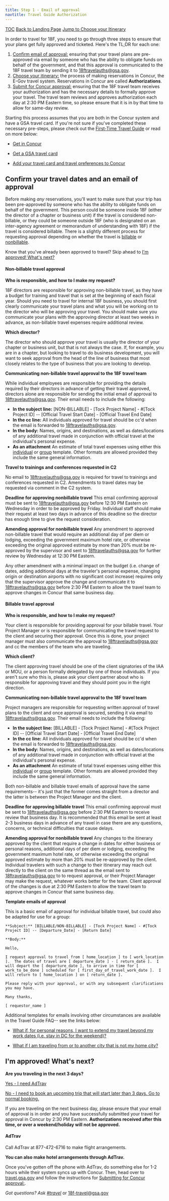 ```yaml
---
title: Step 1 - Email of approval
navtitle: Travel Guide Authorization
---
```


[TOC](/travel-guide-table-of-contents)
[Back to Landing Page](/travel-guide-start-here)
[Jump to Choose your Itinerary](/travel-guide-2-choose-your-itinerary)

In order to travel for 18F, you need to go through three steps to ensure that your plans get fully approved and ticketed. Here's the TL;DR for each one:

1. [Confirm email of approval:](/travel-guide-1-authorization/#confirm-your-travel-dates-and-get-an-email-of-approval) ensuring that your travel plans are pre-approved via email by someone who has the ability to obligate funds on behalf of the government, and that this approval is communicated to the 18F travel team by sending it to [18ftravelauths@gsa.gov](mailto:18ftravelauths@gsa.gov).
2. [Choose your itinerary:](/travel-guide-2-choose-your-itinerary) the process of making reservations in Concur, the E-Gov travel system. Reservations in Concur are called **Authorizations**.
3. [Submit for Concur approval:](/travel-guide-3-approval) ensuring that the 18F travel team receives your authorization and has the necessary details to formally approve your travel. The travel team reviews and approves authorization each day at 2:30 PM Eastern time, so please ensure that it is in by that time to allow for same-day review.

Starting this process assumes that you are both in the Concur system and have a GSA travel card. If you're not sure if you've completed these necessary pre-steps, please check out the [First-Time Travel Guide](/first-time-travel-concur-check) or read on more below:

* [Get in Concur](/first-time-travel-get-in-concur-start)

* [Get a GSA travel card](/first-time-travel-travel-card)

* [Add your travel card and travel preferences to Concur](/first-time-travel-complete-concur-profile)

## Confirm your travel dates and an email of approval

Before making *any* reservations, you'll want to make sure that your trip has been pre-approved by someone who has the ability to obligate funds on behalf of the government. This person could be someone inside 18F (either the director of a chapter or business unit) if the travel is considered non-billable, or they could be someone outside 18F (who is designated on an inter-agency agreement or memorandum of understanding with 18F) if the travel is considered billable. There is a slightly different process for requesting approval depending on whether the travel is [billable](/travel-guide-1-authorization/#billable-travel-approval) or [nonbillable](/travel-guide-1-authorization/#non-billable-travel-approval).

Know that you've already been approved to travel? Skip ahead to [I'm approved! What's next?](/travel-guide-1-authorization/#Im-approved-Whats-next)

#### Non-billable travel approval

**Who is responsible, and how to I make my request?**

18F directors are responsible for approving non-billable travel, as they have a budget for training and travel that is set at the beginning of each fiscal year. Should you need to travel for internal 18F business, you should first clearly communicate your travel plans and what you will be working on to the director who will be approving your travel. You should make sure you communicate your plans with the approving director at least two weeks in advance, as non-billable travel expenses require additional review.

**Which director?**

The director who should approve your travel is usually the director of your chapter or business unit, but that is not always the case. If, for example, you are in a chapter, but looking to travel to do business development, you will want to seek approval from the head of the line of business that most closely relates to the type of business that you are looking to develop.

**Communicating non-billable travel approval to the 18F travel team**

While individual employees are responsible for providing the details required by their directors in advance of getting their travel approved, directors alone are responsible for sending the initial email of approval to [18ftravelauths@gsa.gov](mailto:18ftravelauths@gsa.gov). Their email needs to include the following:

* **In the subject line:** [NON-BILLABLE] - [Tock Project Name] - #[Tock Project ID] -- [Official Travel Start Date] - [Official Travel End Date]
* **In the cc line:** All individuals approved for travel should be cc'd when the email is forwarded to [18ftravelauths@gsa.gov](mailto:18ftravelauths@gsa.gov).
* **In the body:** Names, origins, and destinations, as well as dates/locations of any additional travel made in conjunction with official travel at the individual's personal expense.
* **As an attachment** An estimate of total travel expenses using either this [individual](https://docs.google.com/spreadsheets/d/1uJaGMXJOwURruaPdV7PU5B7Q22_iyF8Q2Gk2uamDG8Y/edit#gid=0) or [group](https://docs.google.com/spreadsheets/d/1uJaGMXJOwURruaPdV7PU5B7Q22_iyF8Q2Gk2uamDG8Y/edit#gid=1000729692) template. Other formats are allowed provided they include the same general information.

**Travel to trainings and conferences requested in C2**

No email to 18ftravelauths@gsa.gov is required for travel to trainings and conferences requested in C2. Amendments to travel dates may be requested via comment in the C2 system.

**Deadline for approving nonbillable travel**
This email confirming approval must be sent to [18ftravelauths@gsa.gov](mailto:18ftravelauths@gsa.gov) before 12:30 PM Eastern on Wednesday in order to be approved by Friday. Individual staff should make their request at least two days in advance of this deadline so the director has enough time to give the request consideration.

**Amending approval for nonbillable travel**
Any amendment to approved non-billable travel that would require an additional day of per diem or lodging, exceeding the government maximum hotel rate, or otherwise exceeding the original approved estimate by more than 20% must be re-approved by the supervisor and sent to [18ftravelauths@gsa.gov](mailto:18ftravelauths@gsa.gov) for further review by Wednesday at 12:30 PM Eastern.

Any other amendment with a minimal impact on the budget (i.e. change of dates, adding additional days at the traveler's personal expense, changing origin or destination airports with no significant cost increase) requires only that the supervisor approve the change and communicate it to [18ftravelauths@gsa.gov](mailto:18ftravelauths@gsa.gov) before 2:30 PM Eastern to allow the travel team to approve changes in Concur that same business day.

#### Billable travel approval

**Who is responsible, and how to I make my request?**

Your client is responsible for providing approval for your billable travel. Your Project Manager or is responsible for communicating the travel request to the client and securing their approval. Once this is done, your project manager must also communicate the approval to [18ftravelauths@gsa.gov](mailto:18ftravelauths@gsa.gov) and cc the members of the team who are traveling.

**Which client?**

The client approving travel should be one of the client signatories of the IAA or MOU, or a person formally delegated by one of those individuals. If you aren't sure who this is, please ask your client partner about who is responsible for approving travel and they should point you in the right direction.

**Communicating non-billable travel approval to the 18F travel team**

Project managers are responsible for requesting written approval of travel plans to the client and once approval is secured, sending it via email to [18ftravelauths@gsa.gov](mailto:18ftravelauths@gsa.gov). Their email needs to include the following:

* **In the subject line:** [BILLABLE] - [Tock Project Name] - #[Tock Project ID] -- [Official Travel Start Date] - [Official Travel End Date]
* **In the cc line:** All individuals approved for travel should be cc'd when the email is forwarded to [18ftravelauths@gsa.gov](mailto:18ftravelauths@gsa.gov).
* **In the body:** Names, origins, and destinations, as well as dates/locations of any additional travel made in conjunction with official travel at the individual's personal expense.
* **As an attachment** An estimate of total travel expenses using either this [individual](https://docs.google.com/spreadsheets/d/1uJaGMXJOwURruaPdV7PU5B7Q22_iyF8Q2Gk2uamDG8Y/edit#gid=0) or [group](https://docs.google.com/spreadsheets/d/1uJaGMXJOwURruaPdV7PU5B7Q22_iyF8Q2Gk2uamDG8Y/edit#gid=1000729692) template. Other formats are allowed provided they include the same general information.

Both non-billable and billable travel emails of approval have the same requirements-- it's just that the former comes straight from a director and the latter is between the Project Manager and the client.

**Deadline for approving billable travel**
This email confirming approval must be sent to [18ftravelauths@gsa.gov](mailto:18ftravelauths@gsa.gov) before 2:30 PM Eastern to receive review that business day. It is recommended that this email be sent at least 2-3 business days in advance of any travel in case there are any questions, concerns, or technical difficulties that cause delays.

**Amending approval for nonbillable travel**
Any changes to the itinerary approved by the client that require a change in dates for either business or personal reasons, additional days of per diem or lodging, exceeding the government maximum hotel rate, or otherwise exceeding the original approved estimate by more than 20% must be re-approved by the client. Individual travelers with such a change to their itinerary may reach out directly to the client on the same thread as the email sent to 18ftravelauths@gsa.gov to to request approval, or their Project Manager may make the request, whatever works better for the team. Client approval of the changes is due at 2:30 PM Eastern to allow the travel team to approve changes in Concur that same business day.

**Template emails of approval**

This is a basic email of approval for individual billable travel, but could also be adapted for use for a group:

    **Subject:** [BILLABLE/NON-BILLABLE] - [Tock Project Name] - #[Tock Project ID] -- [Departure_Date] - [Return Date]

    **Body:**

    Hello,

    I request approval to travel from [ home_location ] to [ work_location ].  The dates of travel are [ departure_date ] - [ return_date ].  I will depart the [ departure_date ], to arrive in time for [ work_to_be_done ] scheduled for [ first_day_of_travel_work_date ].  I will return to [ home_location ] on [ return_date ].

    Please reply with your approval, or with any subsequent clarifications you may have.

    Many thanks,

    [ requestor_name ]

Additional templates for emails involving other circumstances are available in the Travel Guide FAQ-- see the links below:

* [What if, for personal reasons,  I want to extend my travel beyond my work dates (i.e. stay in DC for the weekend)?](/travel-guide-faq/#extend-travel)

* [What if I am traveling from or to another city that is not my home city?](/travel-guide-faq/#multi-city)

## I'm approved! What's next?

**Are you traveling in the next 3 days?**

[Yes - I need AdTrav](#AdTrav)

[No - I need to book an upcoming trip that will start later than 3 days. Go to normal booking.](/travel-guide-2-choose-your-itinerary)

If you are traveling on the next business day, please ensure that your email of approval is in order and you have successfully submitted your travel for approval in Concur by 2:30 PM Eastern. **Authorizations received after this time, or over a weekend/holiday will not be approved.**

#### AdTrav
Call AdTrav at 877-472-6716 to make flight arrangements.

**You can also make hotel arrangements through AdTrav.**

Once you've gotten off the phone with AdTrav, do something else for 1-2 hours while their system syncs up with Concur. Then, head over to [travel.gsa.gov](travel.gsa.gov) and follow the instructions for [Submitting for Concur approval:](/travel-guide-3-approval).

*Got questions? Ask [#travel](https://gsa-tts.slack.com/messages/travel)* or [18f-travel@gsa.gov](mailto:18f-travel@gsa.gov)
